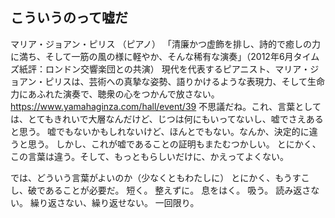 
## こういうのって嘘だ

マリア・ジョアン・ピリス （ピアノ）
「清廉かつ虚飾を排し、詩的で癒しの力に満ち、そして一筋の風の様に軽やか、そんな稀有な演奏」（2012年6月タイムズ紙評：ロンドン交響楽団との共演） 現代を代表するピアニスト、マリア・ジョアン・ピリスは、芸術への真摯な姿勢、語りかけるような表現力、そして生命力にあふれた演奏で、聴衆の心をつかんで放さない。 
https://www.yamahaginza.com/hall/event/39
不思議だね。これ、言葉としては、とてもきれいで大層なんだけど、じつは何にもいってないし、嘘でさえあると思う。
嘘でもないかもしれないけど、ほんとでもない。なんか、決定的に違うと思う。
しかし、これが嘘であることの証明もまたむつかしい。
とにかく、この言葉は違う。そして、もっともらしいだけに、かえってよくない。

では、どういう言葉がよいのか（少なくともわたしに）
とにかく、もうすこし、破であることが必要だ。
短く。
整えずに。
息をはく。
吸う。
読み返さない。
繰り返さない、繰り返せない。
一回限り。

